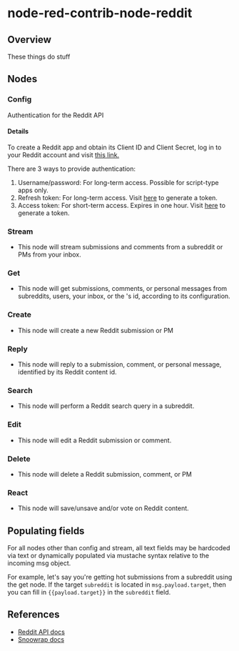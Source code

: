 # node-red-contrib-node-reddit

## Overview
These things do stuff

## Nodes
### Config 
Authentication for the Reddit API
#### Details
To create a Reddit app and obtain its Client ID and Client Secret, log in to your Reddit account and visit <a href="https://ssl.reddit.com/prefs/apps/">this link.</a>

There are 3 ways to provide authentication:
  
1. Username/password: For long-term access. Possible for script-type apps only.
2. Refresh token: For long-term access. Visit <a href="https://not-an-aardvark.github.io/reddit-oauth-helper/">here</a> to generate a token.
3. Access token: For short-term access. Expires in one hour. Visit <a href="https://not-an-aardvark.github.io/reddit-oauth-helper/">here</a> to generate a token.

### Stream

* This node will stream submissions and comments from a subreddit or PMs from your inbox.

### Get

* This node will get submissions, comments, or personal messages from subreddits, users, your inbox, or the 's id, according to its configuration. 

### Create

* This node will create a new Reddit submission or PM

### Reply

* This node will reply to a submission, comment, or personal message, identified by its Reddit content id.

### Search

* This node will perform a Reddit search query in a subreddit.

### Edit

* This node will edit a Reddit submission or comment.

### Delete

* This node will delete a Reddit submission, comment, or PM

### React

* This node will save/unsave and/or vote on Reddit content. 

## Populating fields

For all nodes other than config and stream, all text fields may be hardcoded via text or dynamically populated via mustache syntax relative to the incoming msg object.

For example, let's say you're getting hot submissions from a subreddit using the get node. If the target <code>subreddit</code> is located in <code>msg.payload.target</code>, then you can fill in <code>{{payload.target}}</code> in the <code>subreddit</code> field.

## References
* <a href="https://www.reddit.com/dev/api/">Reddit API docs</a>
* <a href="https://not-an-aardvark.github.io/snoowrap/">Snoowrap docs</a> 

